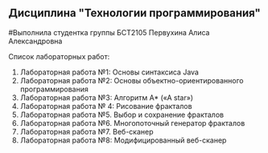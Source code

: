 ## Дисциплина "Технологии программирования"

#Выполнила студентка группы БСТ2105 Первухина Алиса Александровна

Список лабораторных работ: 
1. Лабораторная работа №1: Основы синтаксиса Java
2. Лабораторная работа №2: Основы объектно-ориентированного программирования
3. Лабораторная работа №3: Алгоритм A* («A star»)
4. Лабораторная работа № 4: Рисование фракталов
5. Лабораторная работа №5. Выбор и сохранение фракталов
6. Лабораторная работа №6. Многопоточный генератор фракталов
7. Лабораторная работа №7. Веб-сканер
8. Лабораторная работа №8: Модифицированный веб-сканер
